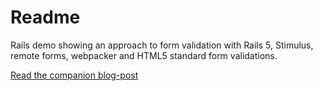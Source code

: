 # Readme
Rails demo showing an approach to form validation with Rails 5, Stimulus, remote forms, webpacker and HTML5 standard form validations.

[Read the companion blog-post](https://jorgemanrubia.com/2019/02/16/form-validations-with-html5-and-modern-rails/)

